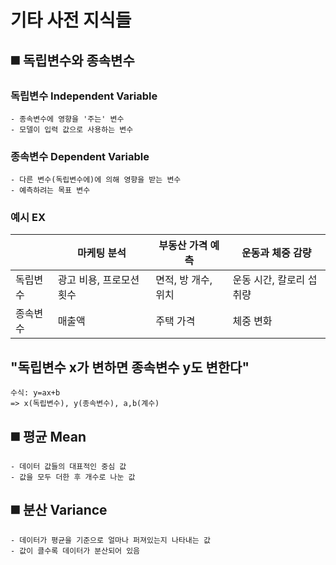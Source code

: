 # 기타 사전 지식들
## ◼️ 독립변수와 종속변수
### 독립변수 Independent Variable
```
- 종속변수에 영향을 '주는' 변수
- 모델이 입력 값으로 사용하는 변수
```
### 종속변수 Dependent Variable
```
- 다른 변수(독립변수에)에 의해 영향을 받는 변수
- 예측하려는 목표 변수
```
### 예시 EX
||마케팅 분석|부동산 가격 예측|운동과 체중 감량|
|--|--|--|--|
|독립변수|광고 비용, 프로모션 횟수|면적, 방 개수, 위치|운동 시간, 칼로리 섭취량|
|종속변수|매출액|주택 가격|체중 변화|

## "독립변수 x가 변하면 종속변수 y도 변한다"
```
수식: y=ax+b
=> x(독립변수), y(종속변수), a,b(계수)
```
## ◼️ 평균 Mean
```
- 데이터 값들의 대표적인 중심 값
- 값을 모두 더한 후 개수로 나눈 값
```
## ◼️ 분산 Variance
```
- 데이터가 평균을 기준으로 얼마나 퍼져있는지 나타내는 값
- 값이 클수록 데이터가 분산되어 있음 
```

